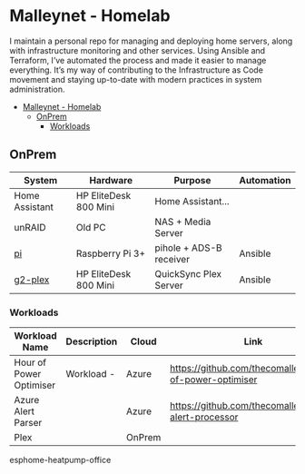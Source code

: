 # Malleynet - Homelab

I maintain a personal repo for managing and deploying home servers, along with infrastructure monitoring and other services. Using Ansible and Terraform, I’ve automated the process and made it easier to manage everything. It’s my way of contributing to the Infrastructure as Code movement and staying up-to-date with modern practices in system administration.

- [Malleynet - Homelab](#malleynet---homelab)
  - [OnPrem](#onprem)
    - [Workloads](#workloads)

## OnPrem

| System                                 | Hardware              | Purpose                 | Automation |
| -------------------------------------- | --------------------- | ----------------------- | ---------- |
| Home Assistant                         | HP EliteDesk 800 Mini | Home Assistant...       |            |
| unRAID                                 | Old PC                | NAS + Media Server      |            |
| [pi](./ansible/pi/README.md)           | Raspberry Pi 3+       | pihole + ADS-B receiver | Ansible    |
| [g2-plex](./ansible/g2-plex/README.md) | HP EliteDesk 800 Mini | QuickSync Plex Server   | Ansible    |


### Workloads

| Workload Name           | Description | Cloud  | Link                                                   |
| ----------------------- | ----------- | ------ | ------------------------------------------------------ |
| Hour of Power Optimiser | Workload -  | Azure  | https://github.com/thecomalley/hour-of-power-optimiser |
| Azure Alert Parser      |             | Azure  | https://github.com/thecomalley/azure-alert-processor   |
| Plex                    |             | OnPrem |



esphome-heatpump-office